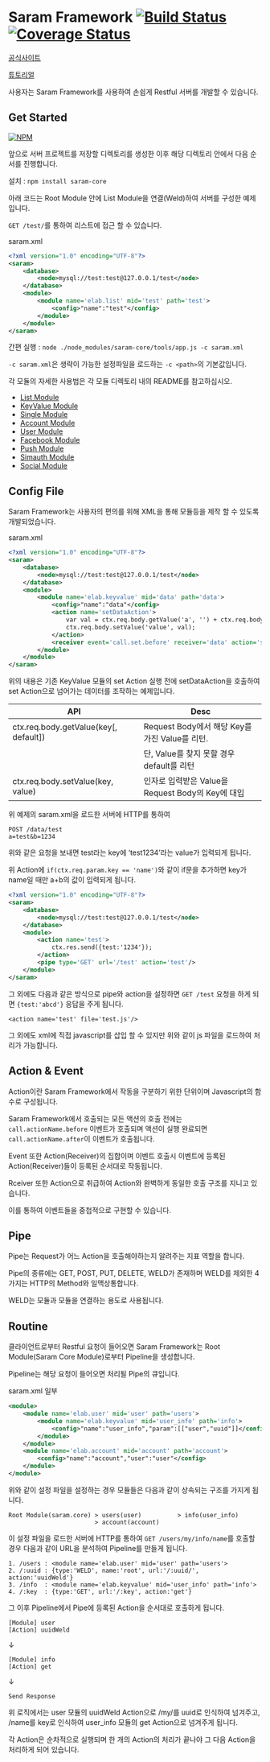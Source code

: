 Saram Framework [![Build Status](https://travis-ci.org/shlee322/saram-core.png?branch=master)](https://travis-ci.org/shlee322/saram-core) [![Coverage Status](https://coveralls.io/repos/shlee322/saram-core/badge.png)](https://coveralls.io/r/shlee322/saram-core)
==================
[공식사이트](https://github.com/shlee322/saram-core)

[튜토리얼](https://github.com/shlee322/saram-core/tree/master/tutorial)

사용자는 Saram Framework를 사용하여 손쉽게 Restful 서버를 개발할 수 있습니다.

Get Started
---------------------------
[![NPM](https://nodei.co/npm/saram-core.png)](https://nodei.co/npm/saram-core/)

앞으로 서버 프로젝트를 저장할 디렉토리를 생성한 이후 해당 디렉토리 안에서 다음 순서를 진행합니다.

설치 : `npm install saram-core`

아래 코드는 Root Module 안에 List Module을 연결(Weld)하여 서버를 구성한 예제입니다.

`GET /test/`를 통하여 리스트에 접근 할 수 있습니다.

saram.xml
```xml
<?xml version="1.0" encoding="UTF-8"?>
<saram>
    <database>
        <node>mysql://test:test@127.0.0.1/test</node>
    </database>
    <module>
        <module name='elab.list' mid='test' path='test'>
            <config>"name":"test"</config>
        </module>
    </module>
</saram>
```

간편 실행 : `node ./node_modules/saram-core/tools/app.js -c saram.xml`

`-c saram.xml`은 생략이 가능한 설정파일을 로드하는 `-c <path>`의 기본값입니다.


각 모듈의 자세한 사용법은 각 모듈 디렉토리 내의 README를 참고하십시오.

- [List Module](https://github.com/shlee322/saram-core/tree/master/modules/list/README.md)
- [KeyValue Module](https://github.com/shlee322/saram-core/tree/master/modules/keyvalue/README.md)
- [Single Module](https://github.com/shlee322/saram-core/tree/master/modules/single/README.md)
- [Account Module](https://github.com/shlee322/saram-core/tree/master/modules/account/README.md)
- [User Module](https://github.com/shlee322/saram-core/tree/master/modules/user/README.md)
- [Facebook Module](https://github.com/shlee322/saram-core/tree/master/modules/facebook/README.md)
- [Push Module](https://github.com/shlee322/saram-core/tree/master/modules/push/README.md)
- [Simauth Module](https://github.com/shlee322/saram-core/tree/master/modules/simauth/README.md)
- [Social Module](https://github.com/shlee322/saram-core/tree/master/modules/social/README.md)


Config File
--------------------------
Saram Framework는 사용자의 편의를 위해 XML을 통해 모듈등을 제작 할 수 있도록 개발되었습니다.

saram.xml
```xml
<?xml version="1.0" encoding="UTF-8"?>
<saram>
    <database>
        <node>mysql://test:test@127.0.0.1/test</node>
    </database>
    <module>
        <module name='elab.keyvalue' mid='data' path='data'>
            <config>"name":"data"</config>
            <action name='setDataAction'>
                var val = ctx.req.body.getValue('a', '') + ctx.req.body.getValue('b', '');
                ctx.req.body.setValue('value', val);
            </action>
            <receiver event='call.set.before' receiver='data' action='setDataAction'/>
        </module>
    </module>
</saram>
```
위의 내용은 기존 KeyValue 모듈의 set Action 실행 전에
setDataAction을 호출하여 set Action으로 넘어가는 데이터를 조작하는 예제입니다.

| API                                   | Desc                                              |
|---------------------------------------|---------------------------------------------------|
| ctx.req.body.getValue(key[, default]) | Request Body에서 해당 Key를 가진 Value를 리턴.    |
|                                       | 단, Value를 찾지 못할 경우 default를 리턴         |
| ctx.req.body.setValue(key, value)     | 인자로 입력받은 Value을 Request Body의 Key에 대입 |

위 예제의 saram.xml을 로드한 서버에 HTTP를 통하여

```
POST /data/test
a=test&b=1234
```

위와 같은 요청을 보내면 test라는 key에 ‘test1234’라는 value가 입력되게 됩니다.

위 Action에 `if(ctx.req.param.key == 'name')`와 같이 if문을 추가하면
key가 name일 때만 a+b의 값이 입력되게 됩니다.

```xml
<?xml version="1.0" encoding="UTF-8"?>
<saram>
    <database>
        <node>mysql://test:test@127.0.0.1/test</node>
    </database>
    <module>
        <action name='test'>
            ctx.res.send({test:'1234'});
        </action>
        <pipe type='GET' url='/test' action='test'/>
    </module>
</saram>
```
그 외에도 다음과 같은 방식으로 pipe와 action을 설정하면
`GET /test` 요청을 하게 되면 `{test:'abcd'}` 응답을 주게 됩니다.

`<action name='test' file='test.js'/>`

그 외에도 xml에 직접 javascript를 삽입 할 수 있지만 위와 같이 js 파일을 로드하여 처리가 가능합니다.

Action & Event
---------------------------
Action이란 Saram Framework에서 작동을 구분하기 위한 단위이며 Javascript의 함수로 구성됩니다.

Saram Framework에서 호출되는 모든 액션의 호출 전에는 `call.actionName.before` 이벤트가 호출되며
액션이 실행 완료되면 `call.actionName.after`이 이벤트가 호출됩니다.

Event 또한 Action(Receiver)의 집합이며 이벤트 호출시 이벤트에 등록된 Action(Receiver)들이 등록된 순서대로 작동됩니다.

Rceiver 또한 Action으로 취급하여 Action와 완벽하게 동일한 호출 구조를 지니고 있습니다.

이를 통하여 이벤트들을 중첩적으로 구현할 수 있습니다.

Pipe
---------------------------
Pipe는 Request가 어느 Action을 호출해야하는지 알려주는 지표 역할을 합니다.

Pipe의 종류에는 GET, POST, PUT, DELETE, WELD가 존재하며 WELD를 제외한 4가지는 HTTP의 Method와 일맥상통합니다.

WELD는 모듈과 모듈을 연결하는 용도로 사용됩니다.

Routine
---------------------------
클라이언트로부터 Restful 요청이 들어오면 Saram Framework는
Root Module(Saram Core Module)로부터 Pipeline을 생성합니다.

Pipeline는 해당 요청이 들어오면 처리될 Pipe의 큐입니다.

saram.xml 일부
```xml
<module>
    <module name='elab.user' mid='user' path='users'>
        <module name='elab.keyvalue' mid='user_info' path='info'>
            <config>"name":"user_info","param":[["user","uuid"]]</config>
        </module>
    </module>
    <module name='elab.account' mid='account' path='account'>
        <config>"name":"account","user":"user"</config>
    </module>
</module>
```
위와 같이 설정 파일을 설정하는 경우 모듈들은 다음과 같이 상속되는 구조를 가지게 됩니다.

```
Root Module(saram.core) > users(user)          > info(user_info)
                        > account(account)
```
이 설정 파일을 로드한 서버에 HTTP를 통하여 `GET /users/my/info/name`를 호출할 경우
다음과 같이 URL을 분석하여 Pipeline를 만들게 됩니다.
```
1. /users : <module name='elab.user' mid='user' path='users'>
2. /:uuid : {type:'WELD', name:'root', url:'/:uuid/', action:'uuidWeld'}
3. /info  : <module name='elab.keyvalue' mid='user_info' path='info'>
4. /:key  : {type:'GET', url:'/:key', action:'get'}
```
그 이후 Pipeline에서 Pipe에 등록된 Action을 순서대로 호출하게 됩니다.

```
[Module] user
[Action] uuidWeld
```
↓
```
[Module] info
[Action] get
```
↓
```
Send Response
```

위 로직에서는 user 모듈의 uuidWeld Action으로 /my/를 uuid로 인식하여 넘겨주고, /name를 key로 인식하여 user_info 모듈의 get Action으로 넘겨주게 됩니다.

각 Action은 순차적으로 실행되며 한 개의 Action의 처리가 끝나야 그 다음 Action을 처리하게 되어 있습니다.

